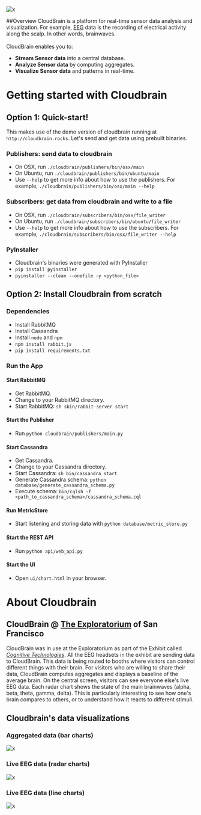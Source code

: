 ![x](https://raw.githubusercontent.com/marionleborgne/cloudbrain/master/cb-logo-low-res.png)

##Overview
CloudBrain is a platform for real-time sensor data analysis and visualization. For example, [EEG](http://en.wikipedia.org/wiki/Electroencephalography) data is the recording of electrical activity along the scalp. In other words, brainwaves.
<br>
<br>
CloudBrain enables you to:
- **Stream Sensor data** into a central database.
- **Analyze Sensor data** by computing aggregates.
- **Visualize Sensor data** and patterns in real-time.

# Getting started with Cloudbrain

## Option 1: Quick-start!
This makes use of the demo version of cloudbrain running at `http://cloudbrain.rocks`. Let's send and get data using prebuilt binaries.

### Publishers: send data to cloudbrain
* On OSX, run `./cloudbrain/publishers/bin/osx/main`
* On Ubuntu, run `./cloudbrain/publishers/bin/ubuntu/main`
* Use `--help` to get more info about how to use the publishers. For example, `./cloudbrain/publishers/bin/osx/main --help`

### Subscribers: get data from cloudbrain and write to a file
* On OSX, run `./cloudbrain/subscribers/bin/osx/file_writer`
* On Ubuntu, run `./cloudbrain/subscribers/bin/ubuntu/file_writer`
* Use `--help` to get more info about how to use the subscribers. For example, `./cloudbrain/subscribers/bin/osx/file_writer --help`

### PyInstaller
* Cloudbrain's binaries were generated with PyInstaller
* `pip install pyinstaller`
* `pyinstaller --clean --onefile -y <python_file>`


## Option 2: Install Cloudbrain from scratch 

### Dependencies 
* Install RabbitMQ
* Install Cassandra
* Install `node` and `npm`
* `npm install rabbit.js`
* `pip install requirements.txt`

### Run the App

#### Start RabbitMQ
* Get RabbitMQ.
* Change to your RabbitMQ directory. 
* Start RabbitMQ: `sh sbin/rabbit-server start`

#### Start the Publisher
* Run `python cloudbrain/publishers/main.py`

#### Start Cassandra
* Get Cassandra.
* Change to your Cassandra directory.
* Start Cassandra: `sh bin/cassandra start`
* Generate Cassandra schema: `python database/generate_cassandra_schema.py`
* Execute schema: `bin/cqlsh -f <path_to_cassandra_schema>/cassandra_schema.cql`


#### Run MetricStore
* Start listening and storing data with `python database/metric_store.py`

#### Start the REST API
* Run `python api/web_api.py`

#### Start the UI
* Open `ui/chart.html` in your browser.

# About Cloudbrain

## CloudBrain @ [The Exploratorium](http://www.exploratorium.edu) of San Francisco
CloudBrain was in use at the Exploratorium as part of the Exhibit called [*Cognitive Technologies*](http://www.exploratorium.edu/press-office/press-releases/new-exhibition-understanding-influencing-brain-activity-opens). 
All the EEG headsets in the exhibit are sending data to CloudBrain. This data is being routed to booths where visitors can control different things with their brain. For visitors who are willing to share their data, CloudBrain computes aggregates and displays a baseline of the average brain. On the central screen, visitors can see everyone else's live EEG data. Each radar chart shows the state of the main brainwaves (alpha, beta, theta, gamma, delta). This is particularly interesting to see how one's brain compares to others, or to understand how it reacts to different stimuli.

## Cloudbrain's data visualizations

### Aggregated data (bar charts)
![x](https://raw.githubusercontent.com/marionleborgne/cloudbrain/master/data-aggregates.png)

### Live EEG data (radar charts)
![x](https://raw.githubusercontent.com/marionleborgne/cloudbrain/master/radar-charts.png)

### Live EEG data (line charts)
![x](https://raw.githubusercontent.com/marionleborgne/cloudbrain/master/timeserie-data.png)

